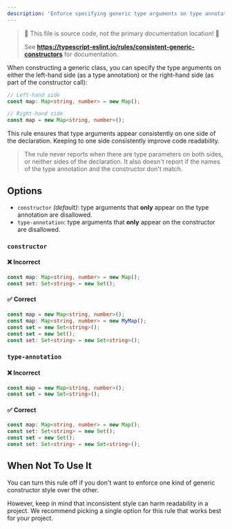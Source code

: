 ```yaml
---
description: 'Enforce specifying generic type arguments on type annotation or constructor name of a constructor call.'
---
```


> 🛑 This file is source code, not the primary documentation location! 🛑
>
> See **https://typescript-eslint.io/rules/consistent-generic-constructors** for documentation.

When constructing a generic class, you can specify the type arguments on either the left-hand side (as a type annotation) or the right-hand side (as part of the constructor call):

```ts
// Left-hand side
const map: Map<string, number> = new Map();

// Right-hand side
const map = new Map<string, number>();
```

This rule ensures that type arguments appear consistently on one side of the declaration.
Keeping to one side consistently improve code readability.

> The rule never reports when there are type parameters on both sides, or neither sides of the declaration.
> It also doesn't report if the names of the type annotation and the constructor don't match.

## Options

- `constructor` _(default)_: type arguments that **only** appear on the type annotation are disallowed.
- `type-annotation`: type arguments that **only** appear on the constructor are disallowed.

### `constructor`

<!--tabs-->

#### ❌ Incorrect

```ts option='"constructor"'
const map: Map<string, number> = new Map();
const set: Set<string> = new Set();
```

#### ✅ Correct

```ts option='"constructor"'
const map = new Map<string, number>();
const map: Map<string, number> = new MyMap();
const set = new Set<string>();
const set = new Set();
const set: Set<string> = new Set<string>();
```

### `type-annotation`

<!--tabs-->

#### ❌ Incorrect

```ts option='"type-annotation"'
const map = new Map<string, number>();
const set = new Set<string>();
```

#### ✅ Correct

```ts option='"type-annotation"'
const map: Map<string, number> = new Map();
const set: Set<string> = new Set();
const set = new Set();
const set: Set<string> = new Set<string>();
```

## When Not To Use It

You can turn this rule off if you don't want to enforce one kind of generic constructor style over the other.

However, keep in mind that inconsistent style can harm readability in a project.
We recommend picking a single option for this rule that works best for your project.

